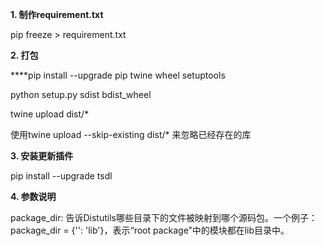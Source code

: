 **1. 制作requirement.txt**

pip freeze > requirement.txt

**2. 打包**

****pip install --upgrade pip twine wheel setuptools

python setup.py sdist bdist_wheel

twine upload dist/* 

使用twine upload --skip-existing dist/* 来忽略已经存在的库

**3. 安装更新插件**

pip install --upgrade tsdl

**4. 参数说明**

package_dir:
告诉Distutils哪些目录下的文件被映射到哪个源码包。一个例子：package_dir = {'': 'lib'}，表示“root package”中的模块都在lib目录中。